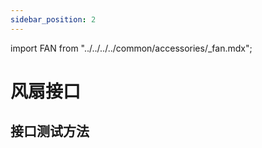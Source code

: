 ```yaml
---
sidebar_position: 2
---
```


import FAN from "../../../../common/accessories/\_fan.mdx";

# 风扇接口

## 接口测试方法

<FAN product="Radxa CM3I IO Board" fan_connection_img="/img/cm3i/cm3i_io_with_heatsink.webp" thermal_governor_path="../../radxa-os/rsetup#thermal_governor_path" model="radxa-cm3i-io" pwm_fan_result_img="/img/cm3i/cm3i-io-pwm-fan-result.webp" pwm_fan_dev_id="2" />
